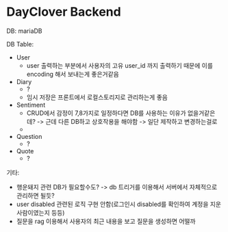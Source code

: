 # DayClover Backend

DB: mariaDB

DB Table:
+ User
    - user 출력하는 부분에서 사용자의 고유 user_id 까지 출력하기 때문에 이를 encoding 해서 보내는게 좋은거같음
+ Diary
    - ?
    - 임시 저장은 프론트에서 로컬스토리지로 관리하는게 좋음
+ Sentiment
    - CRUD에서 감정이 7,8가지로 일정하다면 DB를 사용하는 이유가 없을거같은데? -> 근데 다른 DB하고 상호작용을 해야함 -> 일단 제작하고 변경하는걸로
    - 
+ Question
    - ?
+ Quote
    - ?

기타:
+ 행운돼지 관련 DB가 필요할수도? -> db 트리거를 이용해서 서버에서 자체적으로 관리하면 될듯?
+ user disabled 관련된 로직 구현 안함(로그인시 disabled를 확인하여 계정을 지운 사람이였는지 등등)
+ 질문을 rag 이용해서 사용자의 최근 내용을 보고 질문을 생성하면 어떨까